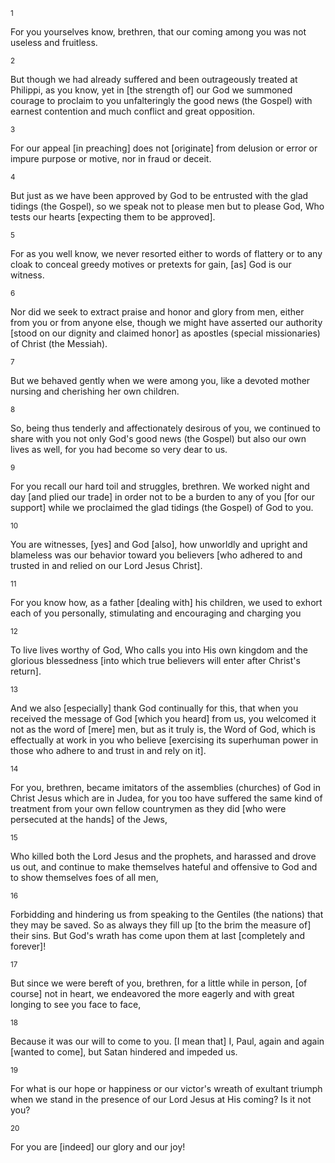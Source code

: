 <sup>1</sup> 

For you yourselves know, brethren, that our coming among you was not useless and fruitless. 

<sup>2</sup> 

But though we had already suffered and been outrageously treated at Philippi, as you know, yet in [the strength of] our God we summoned courage to proclaim to you unfalteringly the good news (the Gospel) with earnest contention and much conflict and great opposition. 

<sup>3</sup> 

For our appeal [in preaching] does not [originate] from delusion or error or impure purpose or motive, nor in fraud or deceit. 

<sup>4</sup> 

But just as we have been approved by God to be entrusted with the glad tidings (the Gospel), so we speak not to please men but to please God, Who tests our hearts [expecting them to be approved]. 

<sup>5</sup> 

For as you well know, we never resorted either to words of flattery or to any cloak to conceal greedy motives or pretexts for gain, [as] God is our witness. 

<sup>6</sup> 

Nor did we seek to extract praise and honor and glory from men, either from you or from anyone else, though we might have asserted our authority [stood on our dignity and claimed honor] as apostles (special missionaries) of Christ (the Messiah). 

<sup>7</sup> 

But we behaved gently when we were among you, like a devoted mother nursing and cherishing her own children. 

<sup>8</sup> 

So, being thus tenderly and affectionately desirous of you, we continued to share with you not only God's good news (the Gospel) but also our own lives as well, for you had become so very dear to us. 

<sup>9</sup> 

For you recall our hard toil and struggles, brethren. We worked night and day [and plied our trade] in order not to be a burden to any of you [for our support] while we proclaimed the glad tidings (the Gospel) of God to you. 

<sup>10</sup> 

You are witnesses, [yes] and God [also], how unworldly and upright and blameless was our behavior toward you believers [who adhered to and trusted in and relied on our Lord Jesus Christ]. 

<sup>11</sup> 

For you know how, as a father [dealing with] his children, we used to exhort each of you personally, stimulating and encouraging and charging you 

<sup>12</sup> 

To live lives worthy of God, Who calls you into His own kingdom and the glorious blessedness [into which true believers will enter after Christ's return]. 

<sup>13</sup> 

And we also [especially] thank God continually for this, that when you received the message of God [which you heard] from us, you welcomed it not as the word of [mere] men, but as it truly is, the Word of God, which is effectually at work in you who believe [exercising its superhuman power in those who adhere to and trust in and rely on it]. 

<sup>14</sup> 

For you, brethren, became imitators of the assemblies (churches) of God in Christ Jesus which are in Judea, for you too have suffered the same kind of treatment from your own fellow countrymen as they did [who were persecuted at the hands] of the Jews, 

<sup>15</sup> 

Who killed both the Lord Jesus and the prophets, and harassed and drove us out, and continue to make themselves hateful and offensive to God and to show themselves foes of all men, 

<sup>16</sup> 

Forbidding and hindering us from speaking to the Gentiles (the nations) that they may be saved. So as always they fill up [to the brim the measure of] their sins. But God's wrath has come upon them at last [completely and forever]! 

<sup>17</sup> 

But since we were bereft of you, brethren, for a little while in person, [of course] not in heart, we endeavored the more eagerly and with great longing to see you face to face, 

<sup>18</sup> 

Because it was our will to come to you. [I mean that] I, Paul, again and again [wanted to come], but Satan hindered and impeded us. 

<sup>19</sup> 

For what is our hope or happiness or our victor's wreath of exultant triumph when we stand in the presence of our Lord Jesus at His coming? Is it not you? 

<sup>20</sup> 

For you are [indeed] our glory and our joy!